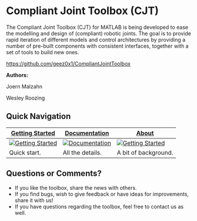 # Compliant Joint Toolbox (CJT)
The Compliant Joint Toolbox (CJT) for MATLAB is being developed to ease the modelling and design of (compliant) robotic joints. The goal is to provide rapid iteration of different models and control architectures by providing a number of pre-built components with consistent interfaces, together with a set of tools to build new ones.

<a href="https://github.com/geez0x1/CompliantJointToolbox" target="_blank">https://github.com/geez0x1/CompliantJointToolbox</a>

**Authors:**

Joern Malzahn

Wesley Roozing


## Quick Navigation
| [Getting Started](https://github.com/geez0x1/CompliantJointToolbox/wiki/Getting-Started) |[Documentation](https://github.com/geez0x1/CompliantJointToolbox/wiki/Technical-Documentation) | [About](https://github.com/geez0x1/CompliantJointToolbox/wiki/About) |
|------------|-----------------|-------|
| <a href="https://github.com/geez0x1/CompliantJointToolbox/wiki/Getting-Started"><img src="https://github.com/geez0x1/CompliantJointToolbox/wiki/images/btn_get_started.png" alt="Getting Started"></a> | <a href="https://github.com/geez0x1/CompliantJointToolbox/wiki/Technical-Documentation"><img src="https://github.com/geez0x1/CompliantJointToolbox/wiki/images/btn_take_a_tour.png" alt="Documentation"></a> | <a href="https://github.com/geez0x1/CompliantJointToolbox/wiki/About"><img src="https://github.com/geez0x1/CompliantJointToolbox/wiki/images/btn_about.png" alt="Getting Started"></a> | 
| Quick start. | All the details.| A bit of background. |

## Questions or Comments?

* If you like the toolbox, share the news with others. 
* If you find bugs, wish to give feedback or have ideas for improvements, share it with us! 
* If you have questions regarding the toolbox, feel free to contact us as well. 
